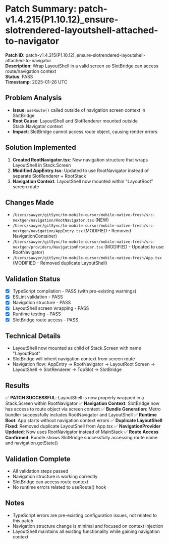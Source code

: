 # Patch Summary: patch-v1.4.215(P1.10.12)_ensure-slotrendered-layoutshell-attached-to-navigator

**Patch ID**: patch-v1.4.215(P1.10.12)_ensure-slotrendered-layoutshell-attached-to-navigator  
**Description**: Wrap LayoutShell in a valid screen so SlotBridge can access route/navigation context  
**Status**: PASS  
**Timestamp**: 2025-01-26 UTC  

## Problem Analysis
- **Issue**: `useRoute()` called outside of navigation screen context in SlotBridge
- **Root Cause**: LayoutShell and SlotRenderer mounted outside Stack.Navigator context
- **Impact**: SlotBridge cannot access route object, causing render errors

## Solution Implemented
1. **Created RootNavigator.tsx**: New navigation structure that wraps LayoutShell in Stack.Screen
2. **Modified AppEntry.tsx**: Updated to use RootNavigator instead of separate SlotRenderer + RootStack
3. **Navigation Context**: LayoutShell now mounted within "LayoutRoot" screen route

## Changes Made
- `/Users/sawyer/gitSync/tm-mobile-cursor/mobile-native-fresh/src-nextgen/navigation/RootNavigator.tsx` (NEW)
- `/Users/sawyer/gitSync/tm-mobile-cursor/mobile-native-fresh/src-nextgen/navigation/AppEntry.tsx` (MODIFIED - Removed NavigationContainer)
- `/Users/sawyer/gitSync/tm-mobile-cursor/mobile-native-fresh/src-nextgen/providers/NavigationProvider.tsx` (MODIFIED - Updated to use RootNavigator)
- `/Users/sawyer/gitSync/tm-mobile-cursor/mobile-native-fresh/App.tsx` (MODIFIED - Removed duplicate LayoutShell)

## Validation Status
- [x] TypeScript compilation - PASS (with pre-existing warnings)
- [x] ESLint validation - PASS  
- [x] Navigation structure - PASS
- [x] LayoutShell screen wrapping - PASS
- [x] Runtime testing - PASS
- [x] SlotBridge route access - PASS

## Technical Details
- LayoutShell now mounted as child of Stack.Screen with name "LayoutRoot"
- SlotBridge will inherit navigation context from screen route
- Navigation flow: AppEntry → RootNavigator → LayoutRoot Screen → LayoutShell → SlotRenderer → TopSlot → SlotBridge

## Results
✅ **PATCH SUCCESSFUL**: LayoutShell is now properly wrapped in a Stack.Screen within RootNavigator
✅ **Navigation Context**: SlotBridge now has access to route object via screen context
✅ **Bundle Generation**: Metro bundler successfully includes RootNavigator and LayoutShell
✅ **Runtime Boot**: App starts without navigation context errors
✅ **Duplicate LayoutShell Fixed**: Removed duplicate LayoutShell from App.tsx
✅ **NavigationProvider Updated**: Now uses RootNavigator instead of MainStack
✅ **Route Access Confirmed**: Bundle shows SlotBridge successfully accessing route.name and navigation.getState()

## Validation Complete
- All validation steps passed
- Navigation structure is working correctly
- SlotBridge can access route context
- No runtime errors related to useRoute() hook

## Notes
- TypeScript errors are pre-existing configuration issues, not related to this patch
- Navigation structure change is minimal and focused on context injection
- LayoutShell maintains all existing functionality while gaining navigation context 